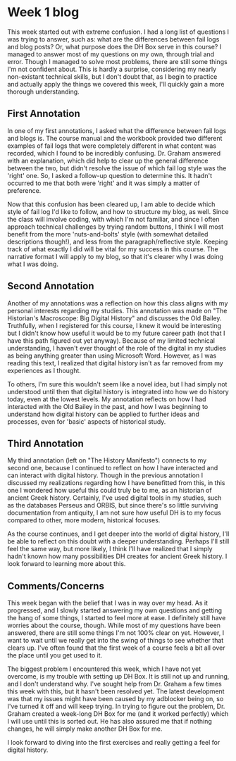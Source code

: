 # Week 1 blog
This week started out with extreme confusion. I had a long list of questions I was trying to answer, such as: what are the differences between fail logs and blog posts? Or, what purpose does the DH Box serve in this course? I managed to answer most of my questions on my own, through trial and error. Though I managed to solve most problems, there are still some things I'm not confident about. This is hardly a surprise, considering my nearly non-existant technical skills, but I don't doubt that, as I begin to practice and actually apply the things we covered this week, I'll quickly gain a more thorough understanding.       

## First Annotation
In one of my first annotations, I asked what the difference between fail logs and blogs is. The course manual and the workbook provided two different examples of fail logs that were completely different in what content was recorded, which I found to be incredibly confusing. Dr. Graham answered with an explanation, which did help to clear up the general difference between the two, but didn't resolve the issue of which fail log style was the 'right' one. So, I asked a follow-up question to determine this. It hadn't occurred to me that both were 'right' and it was simply a matter of preference. 

Now that this confusion has been cleared up, I am able to decide which style of fail log I'd like to follow, and how to structure my blog, as well. Since the class will involve coding, with which I'm not familiar, and since I often approach technical challenges by trying random buttons, I think I will most benefit from the more 'nuts-and-bolts' style (with somewhat detailed descriptions though!), and less from the paragraph/reflective style. Keeping track of what exactly I did will be vital for my success in this course. The narrative format I will apply to my blog, so that it's clearer why I was doing what I was doing.  

## Second Annotation
Another of my annotations was a reflection on how this class aligns with my personal interests regarding my studies. This annotation was made on "The Historian's Macroscope: Big Digital History" and discusses the Old Bailey. Truthfully, when I registered for this course, I knew it would be interesting but I didn't know how useful it would be to my future career path (not that I have this path figured out yet anyway). Because of my limited technical understanding, I haven't ever thought of the role of the digital in my studies as being anything greater than using Microsoft Word. However, as I was reading this text, I realized that digital history isn't as far removed from my experiences as I thought.     

To others, I'm sure this wouldn't seem like a novel idea, but I had simply not understood until then that digital history is integrated into how we do history today, even at the lowest levels. My annotation reflects on how I had interacted with the Old Bailey in the past, and how I was beginning to understand how digital history can be applied to further ideas and processes, even for 'basic' aspects of historical study.  

## Third Annotation
My third annotation (left on "The History Manifesto") connects to my second one, because I continued to reflect on how I have interacted and can interact with digital history. Though in the previous annotation I discussed my realizations regarding how I have benefitted from this, in this one I wondered how useful this could truly be to me, as an historian of ancient Greek history. Certainly, I've used digital tools in my studies, such as the databases Perseus and ORBIS, but since there's so little surviving documentation from antiquity, I am not sure how useful DH is to my focus compared to other, more modern, historical focuses.  

As the course continues, and I get deeper into the world of digital history, I'll be able to reflect on this doubt with a deeper understanding. Perhaps I'll still feel the same way, but more likely, I think I'll have realized that I simply hadn't known how many possibilities DH creates for ancient Greek history. I look forward to learning more about this.

## Comments/Concerns

This week began with the belief that I was in way over my head. As it progressed, and I slowly started answering my own questions and getting the hang of some things, I started to feel more at ease. I definitely still have worries about the course, though. While most of my questions have been answered, there are still some things I'm not 100% clear on yet. However, I want to wait until we really get into the swing of things to see whether that clears up. I've often found that the first week of a course feels a bit all over the place until you get used to it. 

The biggest problem I encountered this week, which I have not yet overcome, is my trouble with setting up DH Box. It is still not up and running, and I don't understand why. I've sought help from Dr. Graham a few times this week with this, but it hasn't been resolved yet. The latest development was that my issues might have been caused by my adblocker being on, so I've turned it off and will keep trying. In trying to figure out the problem, Dr. Graham created a week-long DH Box for me (and it worked perfectly) which I will use until this is sorted out. He has also assured me that if nothing changes, he will simply make another DH Box for me. 

I look forward to diving into the first exercises and really getting a feel for digital history.
